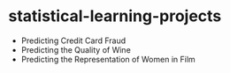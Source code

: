 # statistical-learning-projects

- Predicting Credit Card Fraud
- Predicting the Quality of Wine
- Predicting the Representation of Women in Film
